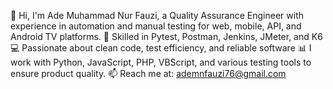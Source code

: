 👋 Hi, I'm Ade Muhammad Nur Fauzi, a Quality Assurance Engineer with experience in automation and manual testing for web, mobile, API, and Android TV platforms.
🧪 Skilled in Pytest, Postman, Jenkins, JMeter, and K6
💻 Passionate about clean code, test efficiency, and reliable software
📊 I work with Python, JavaScript, PHP, VBScript, and various testing tools to ensure product quality.
📫 Reach me at: ademnfauzi76@gmail.com


<!--
**ademnfauzi/ademnfauzi** is a ✨ _special_ ✨ repository because its `README.md` (this file) appears on your GitHub profile.

Here are some ideas to get you started:

- 🔭 I’m currently working on ...
- 🌱 I’m currently learning ...
- 👯 I’m looking to collaborate on ...
- 🤔 I’m looking for help with ...
- 💬 Ask me about ...
- 📫 How to reach me: ...
- 😄 Pronouns: ...
- ⚡ Fun fact: ...
-->
